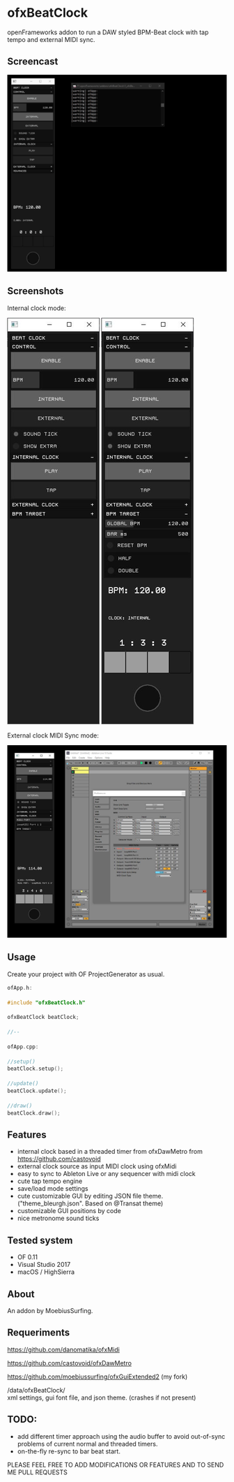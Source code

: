 # ofxBeatClock

openFrameworks addon to run a DAW styled BPM-Beat clock with tap tempo and external MIDI sync.


## Screencast
![Alt text](/ofxBeatClock.gif?raw=true "ofxBeatClock.gif")


## Screenshots

Internal clock mode:

![Alt text](/screenshot0.JPG?raw=true "screenshot0")
![Alt text](/screenshot1.JPG?raw=true "screenshot1")

External clock MIDI Sync mode:

![Alt text](/screenshot2.JPG?raw=true "screenshot2")


## Usage

Create your project with OF ProjectGenerator as usual.


```c++
ofApp.h:

#include "ofxBeatClock.h"

ofxBeatClock beatClock;

//--

ofApp.cpp:

//setup()
beatClock.setup();

//update()
beatClock.update();

//draw()
beatClock.draw();
```


## Features

- internal clock based in a threaded timer from ofxDawMetro from https://github.com/castovoid
- external clock source as input MIDI clock using ofxMidi 
- easy to sync to Ableton Live or any sequencer with midi clock 
- cute tap tempo engine
- save/load mode settings
- cute customizable GUI by editing JSON file theme. ("theme_bleurgh.json". Based on @Transat theme)
- customizable GUI positions by code
- nice metronome sound ticks


## Tested system

- OF 0.11
- Visual Studio 2017
- macOS / HighSierra


## About

An addon by MoebiusSurfing.


## Requeriments

https://github.com/danomatika/ofxMidi


https://github.com/castovoid/ofxDawMetro

https://github.com/moebiussurfing/ofxGuiExtended2 (my fork)

/data/ofxBeatClock/  
xml settings, gui font file, and json theme. (crashes if not present)


## TODO:

- add different timer approach using the audio buffer to avoid out-of-sync problems of current normal and threaded timers.
- on-the-fly re-sync to bar beat start.



PLEASE FEEL FREE TO ADD MODIFICATIONS OR FEATURES AND TO SEND ME PULL REQUESTS
